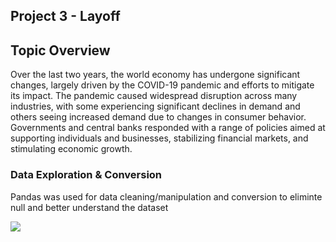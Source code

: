 ## Project 3 - Layoff 

## Topic Overview

Over the last two years, the world economy has undergone significant changes, largely driven by the COVID-19 pandemic and efforts to mitigate its impact.
The pandemic caused widespread disruption across many industries, with some experiencing significant declines in demand and others seeing increased demand due to changes in consumer behavior. Governments and central banks responded with a range of policies aimed at supporting individuals and businesses, stabilizing financial markets, and stimulating economic growth.


### Data Exploration & Conversion

Pandas was used for data cleaning/manipulation and conversion to eliminte null and better understand the dataset 


![](https://github.com/termehmohebbie/deadline-mode/blob/main/Images/Data%20%20Exploration%20%20%26%20Conversion.PNG)

